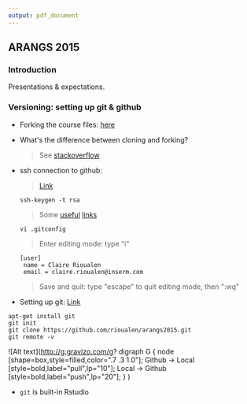 ```yaml
---
output: pdf_document
---
```

## ARANGS 2015

### Introduction

Presentations & expectations.

### Versioning: setting up git & github

* Forking the course files: [here](https://github.com/dmlond/arangs2015)
* What's the difference between cloning and forking?
    > See [stackoverflow](http://stackoverflow.com/questions/6286571/git-fork-is-git-clone)
* ssh connection to github:
    > [Link](https://github.com/settings/ssh)

    ```ssh-keygen -t rsa```
    > Some [useful](https://help.github.com/articles/set-up-git/) [links](https://help.github.com/articles/generating-ssh-keys/)
    
    ```vi .gitconfig```
    > Enter editing mode: type "i"
    ``` 
    [user]
     name = Claire Rioualen
     email = claire.rioualen@inserm.com
    ```
    > Save and quit: type "escape" to quit editing mode, then ":wq"
    
* Setting up git:
    [Link](https://help.github.com/articles/set-up-git/)
```
apt-get install git
git init
git clone https://github.com/rioualen/arangs2015.git
git remote -v
```
![Alt text](http://g.gravizo.com/g?
  digraph G {
    node [shape=box,style=filled,color=".7 .3 1.0"];
    Github -> Local [style=bold,label="pull",lp="10"];
    Local -> Github [style=bold,label="push",lp="20"];
  }
)

* ```git``` is built-in Rstudio

